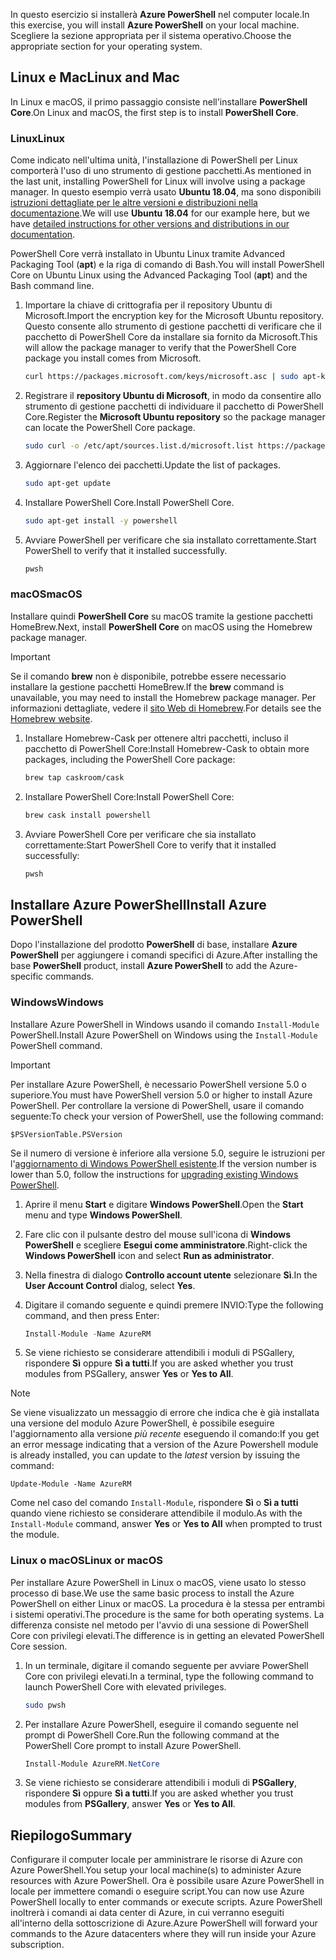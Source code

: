 <span data-ttu-id="c602e-101">In questo esercizio si installerà **Azure PowerShell** nel computer locale.</span><span class="sxs-lookup"><span data-stu-id="c602e-101">In this exercise, you will install **Azure PowerShell** on your local machine.</span></span> <span data-ttu-id="c602e-102">Scegliere la sezione appropriata per il sistema operativo.</span><span class="sxs-lookup"><span data-stu-id="c602e-102">Choose the appropriate section for your operating system.</span></span>

## <a name="linux-and-mac"></a><span data-ttu-id="c602e-103">Linux e Mac</span><span class="sxs-lookup"><span data-stu-id="c602e-103">Linux and Mac</span></span>
<span data-ttu-id="c602e-104">In Linux e macOS, il primo passaggio consiste nell'installare **PowerShell Core**.</span><span class="sxs-lookup"><span data-stu-id="c602e-104">On Linux and macOS, the first step is to install **PowerShell Core**.</span></span>

### <a name="linux"></a><span data-ttu-id="c602e-105">Linux</span><span class="sxs-lookup"><span data-stu-id="c602e-105">Linux</span></span>
<span data-ttu-id="c602e-106">Come indicato nell'ultima unità, l'installazione di PowerShell per Linux comporterà l'uso di uno strumento di gestione pacchetti.</span><span class="sxs-lookup"><span data-stu-id="c602e-106">As mentioned in the last unit, installing PowerShell for Linux will involve using a package manager.</span></span> <span data-ttu-id="c602e-107">In questo esempio verrà usato **Ubuntu 18.04**, ma sono disponibili [istruzioni dettagliate per le altre versioni e distribuzioni nella documentazione](https://docs.microsoft.com/powershell/scripting/setup/installing-powershell-core-on-linux).</span><span class="sxs-lookup"><span data-stu-id="c602e-107">We will use **Ubuntu 18.04** for our example here, but we have [detailed instructions for other versions and distributions in our documentation](https://docs.microsoft.com/powershell/scripting/setup/installing-powershell-core-on-linux).</span></span>

<span data-ttu-id="c602e-108">PowerShell Core verrà installato in Ubuntu Linux tramite Advanced Packaging Tool (**apt**) e la riga di comando di Bash.</span><span class="sxs-lookup"><span data-stu-id="c602e-108">You will install PowerShell Core on Ubuntu Linux using the Advanced Packaging Tool (**apt**) and the Bash command line.</span></span> 

1. <span data-ttu-id="c602e-109">Importare la chiave di crittografia per il repository Ubuntu di Microsoft.</span><span class="sxs-lookup"><span data-stu-id="c602e-109">Import the encryption key for the Microsoft Ubuntu repository.</span></span> <span data-ttu-id="c602e-110">Questo consente allo strumento di gestione pacchetti di verificare che il pacchetto di PowerShell Core da installare sia fornito da Microsoft.</span><span class="sxs-lookup"><span data-stu-id="c602e-110">This will allow the package manager to verify that the PowerShell Core package you install comes from Microsoft.</span></span>

    ```bash
    curl https://packages.microsoft.com/keys/microsoft.asc | sudo apt-key add -
    ```
1. <span data-ttu-id="c602e-111">Registrare il **repository Ubuntu di Microsoft**, in modo da consentire allo strumento di gestione pacchetti di individuare il pacchetto di PowerShell Core.</span><span class="sxs-lookup"><span data-stu-id="c602e-111">Register the **Microsoft Ubuntu repository** so the package manager can locate the PowerShell Core package.</span></span>

    ```bash
    sudo curl -o /etc/apt/sources.list.d/microsoft.list https://packages.microsoft.com/config/ubuntu/18.04/prod.list
    ```

1. <span data-ttu-id="c602e-112">Aggiornare l'elenco dei pacchetti.</span><span class="sxs-lookup"><span data-stu-id="c602e-112">Update the list of packages.</span></span>

    ```bash
    sudo apt-get update
    ```

1. <span data-ttu-id="c602e-113">Installare PowerShell Core.</span><span class="sxs-lookup"><span data-stu-id="c602e-113">Install PowerShell Core.</span></span>

    ```bash
    sudo apt-get install -y powershell
    ```

1. <span data-ttu-id="c602e-114">Avviare PowerShell per verificare che sia installato correttamente.</span><span class="sxs-lookup"><span data-stu-id="c602e-114">Start PowerShell to verify that it installed successfully.</span></span>

    ```bash
    pwsh
    ```

### <a name="macos"></a><span data-ttu-id="c602e-115">macOS</span><span class="sxs-lookup"><span data-stu-id="c602e-115">macOS</span></span>
<span data-ttu-id="c602e-116">Installare quindi **PowerShell Core** su macOS tramite la gestione pacchetti HomeBrew.</span><span class="sxs-lookup"><span data-stu-id="c602e-116">Next, install **PowerShell Core** on macOS using the Homebrew package manager.</span></span>

> [!IMPORTANT]
> <span data-ttu-id="c602e-117">Se il comando **brew** non è disponibile, potrebbe essere necessario installare la gestione pacchetti HomeBrew.</span><span class="sxs-lookup"><span data-stu-id="c602e-117">If the **brew** command is unavailable, you may need to install the Homebrew package manager.</span></span> <span data-ttu-id="c602e-118">Per informazioni dettagliate, vedere il [sito Web di Homebrew](https://brew.sh/).</span><span class="sxs-lookup"><span data-stu-id="c602e-118">For details see the [Homebrew website](https://brew.sh/).</span></span>

1. <span data-ttu-id="c602e-119">Installare Homebrew-Cask per ottenere altri pacchetti, incluso il pacchetto di PowerShell Core:</span><span class="sxs-lookup"><span data-stu-id="c602e-119">Install Homebrew-Cask to obtain more packages, including the PowerShell Core package:</span></span>

    ```bash
    brew tap caskroom/cask
    ```
1. <span data-ttu-id="c602e-120">Installare PowerShell Core:</span><span class="sxs-lookup"><span data-stu-id="c602e-120">Install PowerShell Core:</span></span>

    ```bash
    brew cask install powershell
    ```

1. <span data-ttu-id="c602e-121">Avviare PowerShell Core per verificare che sia installato correttamente:</span><span class="sxs-lookup"><span data-stu-id="c602e-121">Start PowerShell Core to verify that it installed successfully:</span></span>

    ```bash
    pwsh
    ```

## <a name="install-azure-powershell"></a><span data-ttu-id="c602e-122">Installare Azure PowerShell</span><span class="sxs-lookup"><span data-stu-id="c602e-122">Install Azure PowerShell</span></span>
<span data-ttu-id="c602e-123">Dopo l'installazione del prodotto **PowerShell** di base, installare **Azure PowerShell** per aggiungere i comandi specifici di Azure.</span><span class="sxs-lookup"><span data-stu-id="c602e-123">After installing the base **PowerShell** product, install **Azure PowerShell** to add the Azure-specific commands.</span></span>

### <a name="windows"></a><span data-ttu-id="c602e-124">Windows</span><span class="sxs-lookup"><span data-stu-id="c602e-124">Windows</span></span>
<span data-ttu-id="c602e-125">Installare Azure PowerShell in Windows usando il comando `Install-Module` PowerShell.</span><span class="sxs-lookup"><span data-stu-id="c602e-125">Install Azure PowerShell on Windows using the `Install-Module` PowerShell command.</span></span>

> [!IMPORTANT]
> <span data-ttu-id="c602e-126">Per installare Azure PowerShell, è necessario PowerShell versione 5.0 o superiore.</span><span class="sxs-lookup"><span data-stu-id="c602e-126">You must have PowerShell version 5.0 or higher to install Azure PowerShell.</span></span> <span data-ttu-id="c602e-127">Per controllare la versione di PowerShell, usare il comando seguente:</span><span class="sxs-lookup"><span data-stu-id="c602e-127">To check your version of PowerShell, use the following command:</span></span> 
>
> `$PSVersionTable.PSVersion` 
>
><span data-ttu-id="c602e-128">Se il numero di versione è inferiore alla versione 5.0, seguire le istruzioni per l'[aggiornamento di Windows PowerShell esistente](https://docs.microsoft.com/powershell/scripting/setup/installing-windows-powershell?view=powershell-6#upgrading-existing-windows-powershell).</span><span class="sxs-lookup"><span data-stu-id="c602e-128">If the version number is lower than 5.0, follow the instructions for [upgrading existing Windows PowerShell](https://docs.microsoft.com/powershell/scripting/setup/installing-windows-powershell?view=powershell-6#upgrading-existing-windows-powershell).</span></span>

1. <span data-ttu-id="c602e-129">Aprire il menu **Start** e digitare **Windows PowerShell**.</span><span class="sxs-lookup"><span data-stu-id="c602e-129">Open the **Start** menu and type **Windows PowerShell**.</span></span>
2. <span data-ttu-id="c602e-130">Fare clic con il pulsante destro del mouse sull'icona di **Windows PowerShell** e scegliere **Esegui come amministratore**.</span><span class="sxs-lookup"><span data-stu-id="c602e-130">Right-click the **Windows PowerShell** icon and select **Run as administrator**.</span></span>
3. <span data-ttu-id="c602e-131">Nella finestra di dialogo **Controllo account utente** selezionare **Sì**.</span><span class="sxs-lookup"><span data-stu-id="c602e-131">In the **User Account Control** dialog, select **Yes**.</span></span>
4. <span data-ttu-id="c602e-132">Digitare il comando seguente e quindi premere INVIO:</span><span class="sxs-lookup"><span data-stu-id="c602e-132">Type the following command, and then press Enter:</span></span>

    ```powershell
    Install-Module -Name AzureRM
    ```
5. <span data-ttu-id="c602e-133">Se viene richiesto se considerare attendibili i moduli di PSGallery, rispondere **Sì** oppure **Sì a tutti**.</span><span class="sxs-lookup"><span data-stu-id="c602e-133">If you are asked whether you trust modules from PSGallery, answer **Yes** or **Yes to All**.</span></span>

> [!NOTE]
> <span data-ttu-id="c602e-134">Se viene visualizzato un messaggio di errore che indica che è già installata una versione del modulo Azure PowerShell, è possibile eseguire l'aggiornamento alla versione _più recente_ eseguendo il comando:</span><span class="sxs-lookup"><span data-stu-id="c602e-134">If you get an error message indicating that a version of the Azure Powershell module is already installed, you can update to the _latest_ version by issuing the command:</span></span>
> 
> `Update-Module -Name AzureRM`
> 
> <span data-ttu-id="c602e-135">Come nel caso del comando `Install-Module`, rispondere **Sì** o **Sì a tutti** quando viene richiesto se considerare attendibile il modulo.</span><span class="sxs-lookup"><span data-stu-id="c602e-135">As with the `Install-Module` command, answer **Yes** or **Yes to All** when prompted to trust the module.</span></span>

### <a name="linux-or-macos"></a><span data-ttu-id="c602e-136">Linux o macOS</span><span class="sxs-lookup"><span data-stu-id="c602e-136">Linux or macOS</span></span>
<span data-ttu-id="c602e-137">Per installare Azure PowerShell in Linux o macOS, viene usato lo stesso processo di base.</span><span class="sxs-lookup"><span data-stu-id="c602e-137">We use the same basic process to install the Azure PowerShell on either Linux or macOS.</span></span> <span data-ttu-id="c602e-138">La procedura è la stessa per entrambi i sistemi operativi.</span><span class="sxs-lookup"><span data-stu-id="c602e-138">The procedure is the same for both operating systems.</span></span> <span data-ttu-id="c602e-139">La differenza consiste nel metodo per l'avvio di una sessione di PowerShell Core con privilegi elevati.</span><span class="sxs-lookup"><span data-stu-id="c602e-139">The difference is in getting an elevated PowerShell Core session.</span></span>

1. <span data-ttu-id="c602e-140">In un terminale, digitare il comando seguente per avviare PowerShell Core con privilegi elevati.</span><span class="sxs-lookup"><span data-stu-id="c602e-140">In a terminal, type the following command to launch PowerShell Core with elevated privileges.</span></span>

    ```bash
    sudo pwsh
    ```

1. <span data-ttu-id="c602e-141">Per installare Azure PowerShell, eseguire il comando seguente nel prompt di PowerShell Core.</span><span class="sxs-lookup"><span data-stu-id="c602e-141">Run the following command at the PowerShell Core prompt to install Azure PowerShell.</span></span>

    ```powershell
    Install-Module AzureRM.NetCore
    ```

1. <span data-ttu-id="c602e-142">Se viene richiesto se considerare attendibili i moduli di **PSGallery**, rispondere **Sì** oppure **Sì a tutti**.</span><span class="sxs-lookup"><span data-stu-id="c602e-142">If you are asked whether you trust modules from **PSGallery**, answer **Yes** or **Yes to All**.</span></span>

## <a name="summary"></a><span data-ttu-id="c602e-143">Riepilogo</span><span class="sxs-lookup"><span data-stu-id="c602e-143">Summary</span></span>
<span data-ttu-id="c602e-144">Configurare il computer locale per amministrare le risorse di Azure con Azure PowerShell.</span><span class="sxs-lookup"><span data-stu-id="c602e-144">You setup your local machine(s) to administer Azure resources with Azure PowerShell.</span></span> <span data-ttu-id="c602e-145">Ora è possibile usare Azure PowerShell in locale per immettere comandi o eseguire script.</span><span class="sxs-lookup"><span data-stu-id="c602e-145">You can now use Azure PowerShell locally to enter commands or execute scripts.</span></span> <span data-ttu-id="c602e-146">Azure PowerShell inoltrerà i comandi ai data center di Azure, in cui verranno eseguiti all'interno della sottoscrizione di Azure.</span><span class="sxs-lookup"><span data-stu-id="c602e-146">Azure PowerShell will forward your commands to the Azure datacenters where they will run inside your Azure subscription.</span></span>